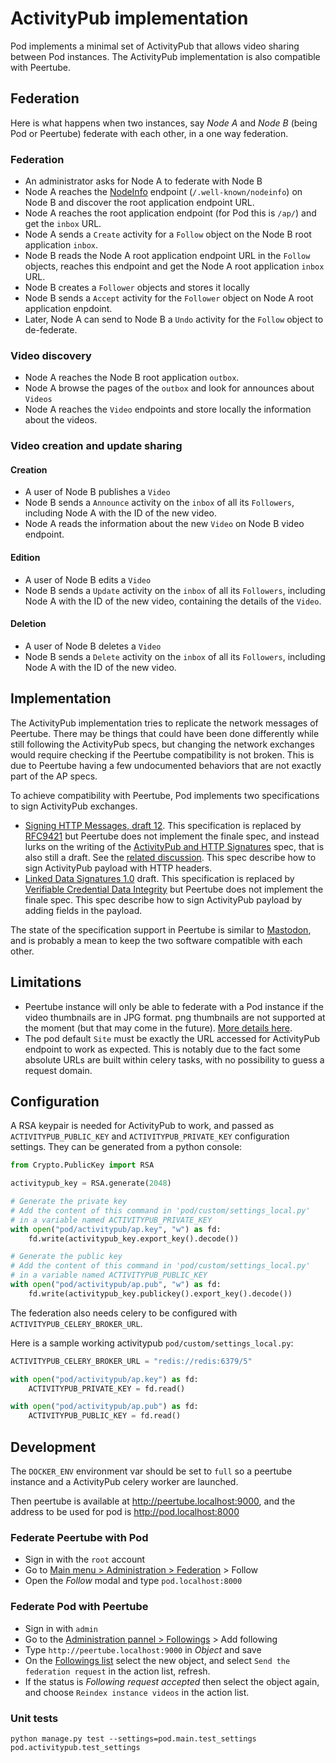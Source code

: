 # ActivityPub implementation

Pod implements a minimal set of ActivityPub that allows video sharing between Pod instances.
The ActivityPub implementation is also compatible with Peertube.

## Federation

Here is what happens when two instances, say *Node A* and *Node B* (being Pod or Peertube) federate with each other, in a one way federation.

### Federation

- An administrator asks for Node A to federate with Node B
- Node A reaches the [NodeInfo](https://github.com/jhass/nodeinfo/blob/main/PROTOCOL.md) endpoint (`/.well-known/nodeinfo`) on Node B and discover the root application endpoint URL.
- Node A reaches the root application endpoint (for Pod this is `/ap/`) and get the `inbox` URL.
- Node A sends a `Create` activity for a `Follow` object on the Node B root application `inbox`.
- Node B reads the Node A root application endpoint URL in the `Follow` objects, reaches this endpoint and get the Node A root application `inbox` URL.
- Node B creates a `Follower` objects and stores it locally
- Node B sends a `Accept` activity for the `Follower` object on Node A root application enpdoint.
- Later, Node A can send to Node B a `Undo` activity for the `Follow` object to de-federate.

### Video discovery

- Node A reaches the Node B root application `outbox`.
- Node A browse the pages of the `outbox` and look for announces about `Videos`
- Node A reaches the `Video` endpoints and store locally the information about the videos.

### Video creation and update sharing

#### Creation

- A user of Node B publishes a `Video`
- Node B sends a `Announce` activity on the `inbox` of all its `Followers`, including Node A with the ID of the new video.
- Node A reads the information about the new `Video` on Node B video endpoint.

#### Edition

- A user of Node B edits a `Video`
- Node B sends a `Update` activity on the `inbox` of all its `Followers`, including Node A with the ID of the new video, containing the details of the `Video`.

#### Deletion

- A user of Node B deletes a `Video`
- Node B sends a `Delete` activity on the `inbox` of all its `Followers`, including Node A with the ID of the new video.

## Implementation

The ActivityPub implementation tries to replicate the network messages of Peertube.
There may be things that could have been done differently while still following the ActivityPub specs, but changing the network exchanges would require checking if the Peertube compatibility is not broken.
This is due to Peertube having a few undocumented behaviors that are not exactly part of the AP specs.

To achieve compatibility with Peertube, Pod implements two specifications to sign ActivityPub exchanges.

- [Signing HTTP Messages, draft 12](https://datatracker.ietf.org/doc/html/draft-cavage-http-signatures-12).
  This specification is replaced by [RFC9421](https://www.rfc-editor.org/rfc/rfc9421.html) but Peertube does not implement the finale spec,
  and instead lurks on the writing of the [ActivityPub and HTTP Signatures](https://swicg.github.io/activitypub-http-signature/) spec, that is also still a draft.
  See the [related discussion](https://framacolibri.org/t/rfc9421-replaces-the-signing-http-messages-draft/20911/2).
  This spec describe how to sign ActivityPub payload with HTTP headers.
- [Linked Data Signatures 1.0](https://web.archive.org/web/20170717200644/https://w3c-dvcg.github.io/ld-signatures/) draft.
  This specification is replaced by [Verifiable Credential Data Integrity](https://w3c.github.io/vc-data-integrity/) but Peertube does not implement the finale spec.
  This spec describe how to sign ActivityPub payload by adding fields in the payload.

The state of the specification support in Peertube is similar to [Mastodon](https://docs.joinmastodon.org/spec/security/), and is probably a mean to keep the two software compatible with each other.

## Limitations

- Peertube instance will only be able to federate with a Pod instance if the video thumbnails are in JPG format.
  png thumbnails are not supported at the moment (but that may come in the future).
  [More details here](https://framacolibri.org/t/comments-and-suggestions-on-the-peertube-activitypub-implementation/21215).
- The pod default `Site` must be exactly the URL accessed for ActivityPub endpoint to work as expected.
  This is notably due to the fact some absolute URLs are built within celery tasks, with no possibility to guess a request domain.

## Configuration

A RSA keypair is needed for ActivityPub to work, and passed as
`ACTIVITYPUB_PUBLIC_KEY` and `ACTIVITYPUB_PRIVATE_KEY` configuration settings.
They can be generated from a python console:

```python
from Crypto.PublicKey import RSA

activitypub_key = RSA.generate(2048)

# Generate the private key
# Add the content of this command in 'pod/custom/settings_local.py'
# in a variable named ACTIVITYPUB_PRIVATE_KEY
with open("pod/activitypub/ap.key", "w") as fd:
    fd.write(activitypub_key.export_key().decode())

# Generate the public key
# Add the content of this command in 'pod/custom/settings_local.py'
# in a variable named ACTIVITYPUB_PUBLIC_KEY
with open("pod/activitypub/ap.pub", "w") as fd:
    fd.write(activitypub_key.publickey().export_key().decode())
```

The federation also needs celery to be configured with `ACTIVITYPUB_CELERY_BROKER_URL`.

Here is a sample working activitypub `pod/custom/settings_local.py`:

```python
ACTIVITYPUB_CELERY_BROKER_URL = "redis://redis:6379/5"

with open("pod/activitypub/ap.key") as fd:
    ACTIVITYPUB_PRIVATE_KEY = fd.read()

with open("pod/activitypub/ap.pub") as fd:
    ACTIVITYPUB_PUBLIC_KEY = fd.read()
```

## Development

The `DOCKER_ENV` environment var should be set to `full` so a peertube instance and a ActivityPub celery worker are launched.

Then peertube is available at http://peertube.localhost:9000, and the address to be used for pod is http://pod.localhost:8000

### Federate Peertube with Pod

- Sign in with the `root` account
- Go to [Main menu > Administration > Federation](http://peertube.localhost:9000/admin/follows/following-list) > Follow
- Open the *Follow* modal and type `pod.localhost:8000`

### Federate Pod with Peertube

- Sign in with `admin`
- Go to the [Administration pannel > Followings](http://pod.localhost:8000/admin/activitypub/following/) > Add following
- Type `http://peertube.localhost:9000` in *Object* and save
- On the [Followings list](http://pod.localhost:8000/admin/activitypub/following/) select the new object, and select `Send the federation request` in the action list, refresh.
- If the status is *Following request accepted* then select the object again, and choose `Reindex instance videos` in the action list.

### Unit tests

```shell
python manage.py test --settings=pod.main.test_settings pod.activitypub.test_settings
```

